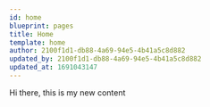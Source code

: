 ```yaml
---
id: home
blueprint: pages
title: Home
template: home
author: 2100f1d1-db88-4a69-94e5-4b41a5c8d882
updated_by: 2100f1d1-db88-4a69-94e5-4b41a5c8d882
updated_at: 1691043147
---
```

Hi there, this is my new content